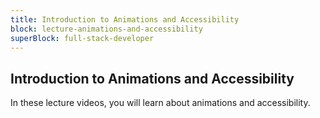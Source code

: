 ```yaml
---
title: Introduction to Animations and Accessibility
block: lecture-animations-and-accessibility
superBlock: full-stack-developer
---
```


## Introduction to Animations and Accessibility

In these lecture videos, you will learn about animations and accessibility.
